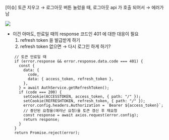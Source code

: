 [이슈] 토큰 지우고 → 로그아웃 버튼 눌렀을 때, 로그아웃 api 가 호출 되어서 → 에러가 남

![](https://i.imgur.com/tN8Znob.png)


- 이건 아마도, 만료일 때의 response 코드인 401 에 대한 대응이 필요
    1. refresh token 을 발급받게 하기
    2. refresh token 없으면 → 다시 로그인 하게 하기?

```tsx
	// 토큰 만료일 때
	if (error.response && error.response.data.code === 401) {
	  const {
	    data: {
	      code,
	      data: { access_token, refresh_token },
	    },
	  } = await AuthService.getRefreshToken();
	  if (code === 200) {
	    setCookie(ACCESSTOKEN, access_token, { path: "/" });
	    setCookie(REFRESHTOKEN, refresh_token, { path: "/" });
	    error.config.headers.Authorization = `Bearer ${access_token}`;
	    // 중단된 요청을(에러난 요청)을 토큰 갱신 후 재요청
	    const response = await axios.request(error.config);
	    return response;
	  }
	}
	return Promise.reject(error);
```